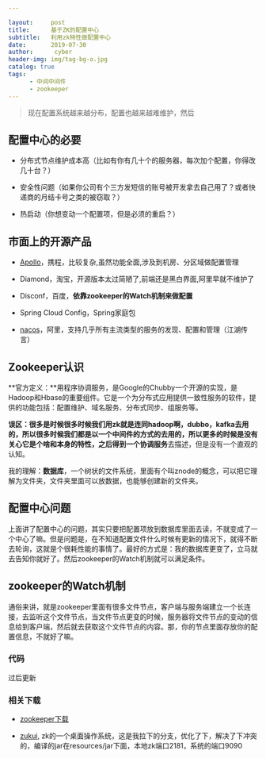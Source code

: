 ```yaml
---

layout:     post
title:      基于ZK的配置中心
subtitle:   利用zk特性做配置中心
date:       2019-07-30
author:      cyber
header-img: img/tag-bg-o.jpg
catalog: true
tags:
      - 中间中间件
      - zookeeper
---
```




>现在配置系统越来越分布，配置也越来越难维护，然后

## 配置中心的必要

- 分布式节点维护成本高（比如有你有几十个的服务器，每次加个配置，你得改几十台？）

- 安全性问题（如果你公司有个三方发短信的账号被开发拿去自己用了？或者快递商的月结卡号之类的被窃取？）

- 热启动（你想变动一个配置项，但是必须的重启？）


## 市面上的开源产品

- [Apollo](<https://gitee.com/lepdou/apollo/>)，携程，比较复杂,虽然功能全面,涉及到机房、分区域做配置管理

- Diamond，淘宝，开源版本太过简陋了,前端还是黑白界面,阿里早就不维护了

- Disconf，百度，**依靠zookeeper的Watch机制来做配置**

- Spring Cloud Config，Spring家庭包

- [nacos](<https://nacos.io/en-us/>)，阿里，支持几乎所有主流类型的服务的发现、配置和管理（江湖传言）


## Zookeeper认识

**官方定义：**用程序协调服务，是Google的Chubby一个开源的实现，是Hadoop和Hbase的重要组件。它是一个为分布式应用提供一致性服务的软件，提供的功能包括：配置维护、域名服务、分布式同步、组服务等。

**误区：**很多是时候很多时候我们用zk就是连同hadoop啊，dubbo，kafka去用的，所以很多时候我们都是以一个中间件的方式的去用的，所以更多的时候是没有关心它是个啥和本身的特性，之后得到一个**协调服务**去描述，但是没有一个直观的认知。

我的理解：**数据库**，一个树状的文件系统，里面有个叫znode的概念，可以把它理解为文件夹，文件夹里面可以放数据，也能够创建新的文件夹。



## 配置中心问题

上面讲了配置中心的问题，其实只要把配置项放到数据库里面去读，不就变成了一个中心了嘛。但是问题是，在不知道配置文件什么时候有更新的情况下，就得不断去轮询，这就是个很耗性能的事情了。最好的方式是：我的数据库更变了，立马就去告知你就好了。然后zookeeper的Watch机制就可以满足条件。



## zookeeper的Watch机制

通俗来讲，就是zookeeper里面有很多文件节点，客户端与服务端建立一个长连接，去监听这个文件节点，当文件节点更变的时候，服务器将文件节点的变动的信息给到客户端，然后就去获取这个文件节点的内容。那，你的节点里面存放你的配置信息，不就好了嘛。



### 代码

过后更新

### 相关下载

- [zookeeper下载](http://archive.apache.org/dist/zookeeper/)

- [zukui](https://github.com/althos/zkui),  zk的一个桌面操作系统，这是我拉下的分支，优化了下，解决了下冲突的，编译的jar在resources/jar下面，本地zk端口2181，系统的端口9090























